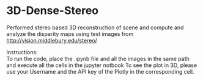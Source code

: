 # 3D-Dense-Stereo

Performed stereo based 3D reconstruction of scene and compute and analyze the disparity maps using test images from http://vision.middlebury.edu/stereo/


Instructions:<br>
To run the code, place the .ipynb file and all the images in the same path and execute all the cells in the jupyter notbook
To see the plot in 3D, please use your Username and the API key of the Plotly in the corresponding cell.
